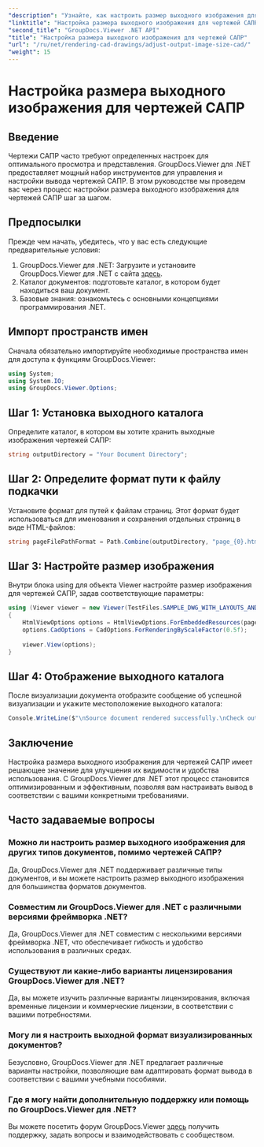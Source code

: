 ```yaml
---
"description": "Узнайте, как настроить размер выходного изображения для чертежей САПР с помощью GroupDocs.Viewer для .NET. Улучшите видимость и удобство использования без усилий."
"linktitle": "Настройка размера выходного изображения для чертежей САПР"
"second_title": "GroupDocs.Viewer .NET API"
"title": "Настройка размера выходного изображения для чертежей САПР"
"url": "/ru/net/rendering-cad-drawings/adjust-output-image-size-cad/"
"weight": 15
---
```


# Настройка размера выходного изображения для чертежей САПР

## Введение
Чертежи САПР часто требуют определенных настроек для оптимального просмотра и представления. GroupDocs.Viewer для .NET предоставляет мощный набор инструментов для управления и настройки вывода чертежей САПР. В этом руководстве мы проведем вас через процесс настройки размера выходного изображения для чертежей САПР шаг за шагом.
## Предпосылки
Прежде чем начать, убедитесь, что у вас есть следующие предварительные условия:
1. GroupDocs.Viewer для .NET: Загрузите и установите GroupDocs.Viewer для .NET с сайта [здесь](https://releases.groupdocs.com/viewer/net/).
2. Каталог документов: подготовьте каталог, в котором будет находиться ваш документ.
3. Базовые знания: ознакомьтесь с основными концепциями программирования .NET.

## Импорт пространств имен
Сначала обязательно импортируйте необходимые пространства имен для доступа к функциям GroupDocs.Viewer:
```csharp
using System;
using System.IO;
using GroupDocs.Viewer.Options;
```
## Шаг 1: Установка выходного каталога
Определите каталог, в котором вы хотите хранить выходные изображения чертежей САПР:
```csharp
string outputDirectory = "Your Document Directory";
```
## Шаг 2: Определите формат пути к файлу подкачки
Установите формат для путей к файлам страниц. Этот формат будет использоваться для именования и сохранения отдельных страниц в виде HTML-файлов:
```csharp
string pageFilePathFormat = Path.Combine(outputDirectory, "page_{0}.html");
```
## Шаг 3: Настройте размер изображения
Внутри блока using для объекта Viewer настройте размер изображения для чертежей САПР, задав соответствующие параметры:
```csharp
using (Viewer viewer = new Viewer(TestFiles.SAMPLE_DWG_WITH_LAYOUTS_AND_LAYERS))
{
    HtmlViewOptions options = HtmlViewOptions.ForEmbeddedResources(pageFilePathFormat);
    options.CadOptions = CadOptions.ForRenderingByScaleFactor(0.5f);
    
    viewer.View(options);
}
```
## Шаг 4: Отображение выходного каталога
После визуализации документа отобразите сообщение об успешной визуализации и укажите местоположение выходного каталога:
```csharp
Console.WriteLine($"\nSource document rendered successfully.\nCheck output in {outputDirectory}.");
```

## Заключение
Настройка размера выходного изображения для чертежей САПР имеет решающее значение для улучшения их видимости и удобства использования. С GroupDocs.Viewer для .NET этот процесс становится оптимизированным и эффективным, позволяя вам настраивать вывод в соответствии с вашими конкретными требованиями.
## Часто задаваемые вопросы
### Можно ли настроить размер выходного изображения для других типов документов, помимо чертежей САПР?
Да, GroupDocs.Viewer для .NET поддерживает различные типы документов, и вы можете настроить размер выходного изображения для большинства форматов документов.
### Совместим ли GroupDocs.Viewer для .NET с различными версиями фреймворка .NET?
Да, GroupDocs.Viewer для .NET совместим с несколькими версиями фреймворка .NET, что обеспечивает гибкость и удобство использования в различных средах.
### Существуют ли какие-либо варианты лицензирования GroupDocs.Viewer для .NET?
Да, вы можете изучить различные варианты лицензирования, включая временные лицензии и коммерческие лицензии, в соответствии с вашими потребностями.
### Могу ли я настроить выходной формат визуализированных документов?
Безусловно, GroupDocs.Viewer для .NET предлагает различные варианты настройки, позволяющие вам адаптировать формат вывода в соответствии с вашими учебными пособиями.
### Где я могу найти дополнительную поддержку или помощь по GroupDocs.Viewer для .NET?
Вы можете посетить форум GroupDocs.Viewer [здесь](https://forum.groupdocs.com/c/viewer/9) получить поддержку, задать вопросы и взаимодействовать с сообществом.
